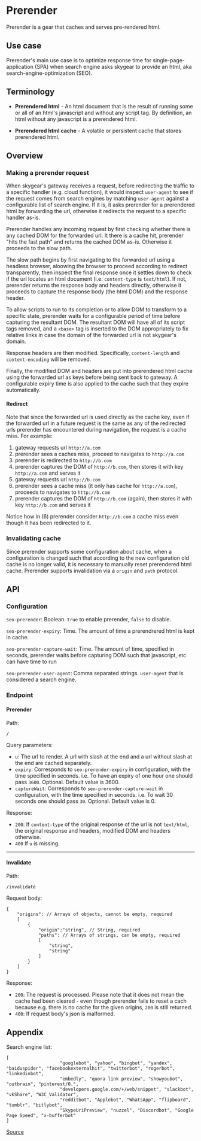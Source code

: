# Prerender

Prerender is a gear that caches and serves pre-rendered html.

## Use case

Prerender's main use case is to optimize response time for single-page-application (SPA) when search engine asks skygear to provide an html, aka search-engine-optimization (SEO).

## Terminology

- **Prerendered html** - An html document that is the result of running some or all of an html's javascript and without any script tag. By definition, an html without any javascript is a prerendered html.

- **Prerendered html cache** - A volatile or persistent cache that stores prerendered html.

## Overview

### Making a prerender request

When skygear's gateway receives a request, before redirecting the traffic to a specific handler (e.g. cloud function), it would inspect `user-agent` to see if the request comes from search engines by matching `user-agent` against a configurable list of search engine. If it is, it asks prerender for a prerendered html by forwarding the url, otherwise it redirects the request to a specific handler as-is.

Prerender handles any incoming request by first checking whether there is any cached DOM for the forwarded url. It there is a cache hit, prerender "hits the fast path" and returns the cached DOM as-is. Otherwise it proceeds to the slow path.
    
The slow path begins by first navigating to the forwarded url using a headless browser, aloowing the browser to proceed according to redirect transparently, then inspect the final response once it settles down to check if the url locates an html document (i.e. `content-type` is `text/html`). If not, prerender returns the response body and headers directly, otherwise it proceeds to capture the response body (the html DOM) and the response header.

To allow scripts to run to its completion or to allow DOM to transform to a specific state, prerender waits for a configurable period of time before capturing the resultant DOM. The resultant DOM will have all of its script tags removed, and a `<base>` tag is inserted to the DOM appropriately to fix relative links in case the domain of the forwarded url is not skygear's domain.

Response headers are then modified. Specifically, `content-length` and `content-encoding` will be removed.

Finally, the modified DOM and headers are put into prerendered html cache using the forwarded url as keys before being sent back to gateway. A configurable expiry time is also applied to the cache such that they expire automatically.

#### Redirect

Note that since the forwarded url is used directly as the cache key, even if the forwarded url in a future request is the same as any of the redirected urls prerender has encountered during navigation, the request is a cache miss. For example:

1. gateway requests url `http://a.com`
2. prerender sees a caches miss, proceed to navigates to `http://a.com`
3. prerender is redirected to `http://b.com`
4. prerender captures the DOM of `http://b.com`, then stores it with key `http://a.com` and serves it
5. gateway requests url `http://b.com`
6. prerender sees a cache miss (it only has cache for `http://a.com`), proceeds to navigates to `http://b.com`
7. prerender captures the DOM of `http://b.com` (again), then stores it with key `http://b.com` and serves it

Notice how in (6) prerender consider `http://b.com` a cache miss even though it has been redirected to it.

### Invalidating cache

Since prerender supports some configuration about cache, when a configuration is changed such that according to the new configuration old cache is no longer valid, it is necessary to manually reset prerendered html cache. Prerender supports invalidation via a `origin` and `path` protocol.

## API

### Configuration

`seo-prerender`: Boolean. `true` to enable prerender, `false` to disable.

`seo-prerender-expiry`: Time. The amount of time a prerendrered html is kept in cache.

`seo-prerender-capture-wait`: Time. The amount of time, specified in seconds, prerender waits before capturing DOM such that javascript, etc can have time to run

`seo-prerender-user-agent`: Comma separated strings. `user-agent` that is considered a search engine.

### Endpoint

#### Prerender

Path:

`/`

Query parameters:

- `u`: The url to render. A url with slash at the end and a url without slash at the end are cached separately.
- `expiry`: Corresponds to `seo-prerender-expiry` in configuration, with the time specified in seconds. i.e. To have an expiry of one hour one should pass `3600`. Optional. Default value is 3600.
- `captureWait`: Corresponds to `seo-prerender-capture-wait` in configuration, with the time specified in seconds. i.e. To wait 30 seconds one should pass `30`. Optional. Default value is 0.

Response:

- `200`: If `content-type` of the original response of the url is not `text/html`, the original response and headers, modified DOM and headers otherwise.
- `400` If `u` is missing.

---
#### Invalidate

Path:

`/invalidate`

Request body:
```
{
    "origins": // Arrays of objects, cannot be empty, required
    [
        {
            "origin":"string", // String, required
            "paths": // Arrays of strings, can be empty, required
            [
                "string",
                "string"
            ]
        }
    ]
}
```
Response:
- `200`: The request is processed. Please note that it does not mean the cache had been cleared - even though prerender fails to reset a cach because e.g. there is no cache for the given origins, `200` is still returned.
- `400`: If request body's json is malformed.

## Appendix

Search engine list:
```
[
                    "googlebot", "yahoo", "bingbot", "yandex", "baiduspider", "facebookexternalhit", "twitterbot", "rogerbot", "linkedinbot", 
                    "embedly", "quora link preview", "showyoubot", "outbrain", "pinterest/0.", 
                    "developers.google.com/+/web/snippet", "slackbot", "vkShare", "W3C_Validator", 
                    "redditbot", "Applebot", "WhatsApp", "flipboard", "tumblr", "bitlybot", 
                    "SkypeUriPreview", "nuzzel", "Discordbot", "Google Page Speed", "x-bufferbot"
]
```
[Source](https://github.com/greengerong/Prerender_asp_mvc/blob/master/Prerender.io/PrerenderModule.cs)